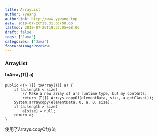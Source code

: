 ```yaml
---
title: ArrayList
author: YyWang
authorLink: http://www.yywang.top
date: 2019-07-26T19:31:05+08:00
lastmod: 2019-07-26T19:31:05+08:00
draft: false
tags: ["Java"]
categories: ["Java"]
featuredImagePreview: 
---
```

### ArrayList
#### toArray(T[] a)

~~~
public <T> T[] toArray(T[] a) {
    if (a.length < size)
        // Make a new array of a's runtime type, but my contents:
        return (T[]) Arrays.copyOf(elementData, size, a.getClass());
    System.arraycopy(elementData, 0, a, 0, size);
    if (a.length > size)
        a[size] = null;
    return a;
}
~~~
使用了Arrays.copyOf方法
